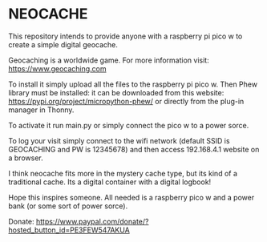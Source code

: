 # NEOCACHE

This repository intends to provide anyone with a raspberry pi pico w to create a simple digital geocache.

Geocaching is a worldwide game. For more information visit: https://www.geocaching.com

To install it simply upload all the files to the raspberry pi pico w. Then Phew library must be installed: it can be downloaded from this website: https://pypi.org/project/micropython-phew/ or directly from the plug-in manager in Thonny.

To activate it run main.py or simply connect the pico w to a power sorce.

To log your visit simply connect to the wifi network (default SSID is GEOCACHING and PW is 12345678) and then access 192.168.4.1 website on a browser.
  
I think neocache fits more in the mystery cache type, but its kind of a traditional cache. Its a digital container with a digital logbook!

Hope this inspires someone. All needed is a raspberry pico w and a power bank (or some sort of power sorce).

Donate: https://www.paypal.com/donate/?hosted_button_id=PE3FEW547AKUA
